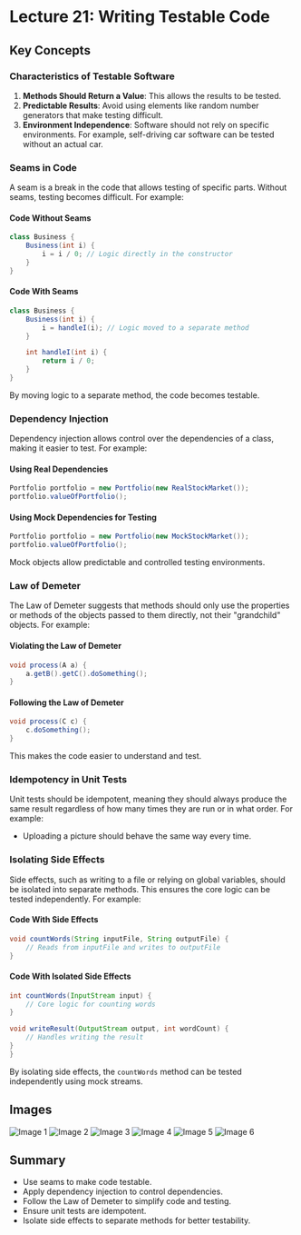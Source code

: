 # Lecture 21: Writing Testable Code

## Key Concepts

### Characteristics of Testable Software

1. **Methods Should Return a Value**: This allows the results to be tested.
2. **Predictable Results**: Avoid using elements like random number generators that make testing difficult.
3. **Environment Independence**: Software should not rely on specific environments. For example, self-driving car software can be tested without an actual car.

### Seams in Code

A seam is a break in the code that allows testing of specific parts. Without seams, testing becomes difficult. For example:

#### Code Without Seams

```java
class Business {
    Business(int i) {
        i = i / 0; // Logic directly in the constructor
    }
}
```

#### Code With Seams

```java
class Business {
    Business(int i) {
        i = handleI(i); // Logic moved to a separate method
    }

    int handleI(int i) {
        return i / 0;
    }
}
```

By moving logic to a separate method, the code becomes testable.

### Dependency Injection

Dependency injection allows control over the dependencies of a class, making it easier to test. For example:

#### Using Real Dependencies

```java
Portfolio portfolio = new Portfolio(new RealStockMarket());
portfolio.valueOfPortfolio();
```

#### Using Mock Dependencies for Testing

```java
Portfolio portfolio = new Portfolio(new MockStockMarket());
portfolio.valueOfPortfolio();
```

Mock objects allow predictable and controlled testing environments.

### Law of Demeter

The Law of Demeter suggests that methods should only use the properties or methods of the objects passed to them directly, not their "grandchild" objects. For example:

#### Violating the Law of Demeter

```java
void process(A a) {
    a.getB().getC().doSomething();
}
```

#### Following the Law of Demeter

```java
void process(C c) {
    c.doSomething();
}
```

This makes the code easier to understand and test.

### Idempotency in Unit Tests

Unit tests should be idempotent, meaning they should always produce the same result regardless of how many times they are run or in what order. For example:

- Uploading a picture should behave the same way every time.

### Isolating Side Effects

Side effects, such as writing to a file or relying on global variables, should be isolated into separate methods. This ensures the core logic can be tested independently. For example:

#### Code With Side Effects

```java
void countWords(String inputFile, String outputFile) {
    // Reads from inputFile and writes to outputFile
}
```

#### Code With Isolated Side Effects

```java
int countWords(InputStream input) {
    // Core logic for counting words
}

void writeResult(OutputStream output, int wordCount) {
    // Handles writing the result
}
}
```

By isolating side effects, the `countWords` method can be tested independently using mock streams.

## Images

![Image 1](lec21-media-writing-testable-code/media/image1.png)
![Image 2](lec21-media-writing-testable-code/media/image2.png)
![Image 3](lec21-media-writing-testable-code/media/image3.png)
![Image 4](lec21-media-writing-testable-code/media/image4.png)
![Image 5](lec21-media-writing-testable-code/media/image5.png)
![Image 6](lec21-media-writing-testable-code/media/image6.png)

## Summary

- Use seams to make code testable.
- Apply dependency injection to control dependencies.
- Follow the Law of Demeter to simplify code and testing.
- Ensure unit tests are idempotent.
- Isolate side effects to separate methods for better testability.
